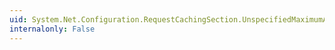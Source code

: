 ```yaml
---
uid: System.Net.Configuration.RequestCachingSection.UnspecifiedMaximumAge
internalonly: False
---
```

